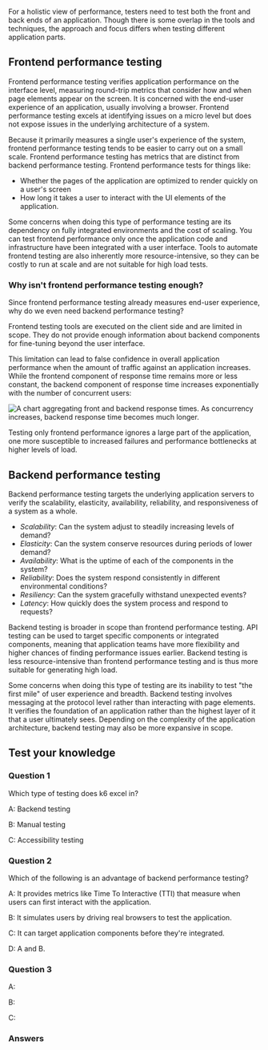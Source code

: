 For a holistic view of performance, testers need to test both the front and back ends of an application. Though there is some overlap in the tools and techniques, the approach and focus differs when testing different application parts.

## Frontend performance testing

Frontend performance testing verifies application performance on the interface level, measuring round-trip metrics that consider how and when page elements appear on the screen.
It is concerned with the end-user experience of an application, usually involving a browser.
Frontend performance testing excels at identifying issues on a micro level but does not expose issues in the underlying architecture of a system.

Because it primarily measures a single user's experience of the system, frontend performance testing tends to be easier to carry out on a small scale.
Frontend performance testing has metrics that are distinct from backend performance testing. Frontend performance tests for things like:
- Whether the pages of the application are optimized to render quickly on a user's screen
- How long it takes a user to interact with the UI elements of the application.

Some concerns when doing this type of performance testing are its dependency on fully integrated environments and the cost of scaling. You can test frontend performance only once the application code and infrastructure have been integrated with a user interface. Tools to automate frontend testing are also inherently more resource-intensive, so they can be costly to run at scale and are not suitable for high load tests.


### Why isn't frontend performance testing enough?

Since frontend performance testing already measures end-user experience, why do we even need backend performance testing?

Frontend testing tools are executed on the client side and are limited in scope. They do not provide enough information about backend components for fine-tuning beyond the user interface.

This limitation can lead to false confidence in overall application performance when the amount of traffic against an application increases. While the frontend component of response time remains more or less constant, the backend component of response time increases exponentially with the number of concurrent users:

![A chart aggregating front and backend response times. As concurrency increases, backend response time becomes much longer.](../../images/frontend-backend.png)

Testing only frontend performance ignores a large part of the application, one more susceptible to increased failures and performance bottlenecks at higher levels of load.


## Backend performance testing

Backend performance testing targets the underlying application servers to verify the scalability, elasticity, availability, reliability, and responsiveness of a system as a whole.

- *Scalability*: Can the system adjust to steadily increasing levels of demand?
- *Elasticity*: Can the system conserve resources during periods of lower demand?
- *Availability*: What is the uptime of each of the components in the system?
- *Reliability*: Does the system respond consistently in different environmental conditions?
- *Resiliency*: Can the system gracefully withstand unexpected events?
- *Latency*: How quickly does the system process and respond to requests?

Backend testing is broader in scope than frontend performance testing.
API testing can be used to target specific components or integrated components, meaning that application teams have more flexibility and higher chances of finding performance issues earlier. Backend testing is less resource-intensive than frontend performance testing and is thus more suitable for generating high load.

Some concerns when doing this type of testing are its inability to test "the first mile" of user experience and breadth. Backend testing involves messaging at the protocol level rather than interacting with page elements. It verifies the foundation of an application rather than the highest layer of it that a user ultimately sees. Depending on the complexity of the application architecture, backend testing may also be more expansive in scope.

## Test your knowledge

### Question 1

Which type of testing does k6 excel in?

A: Backend testing

B: Manual testing

C: Accessibility testing

### Question 2

Which of the following is an advantage of backend performance testing?

A: It provides metrics like Time To Interactive (TTI) that measure when users can first interact with the application.

B: It simulates users by driving real browsers to test the application.

C: It can target application components before they're integrated.

D: A and B.

### Question 3



A: 

B: 

C: 

### Answers

